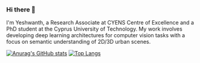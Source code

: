 ### Hi there 👋

<!--
**yeshwanth95/yeshwanth95** is a ✨ _special_ ✨ repository because its `README.md` (this file) appears on your GitHub profile.

Here are some ideas to get you started:

- 🔭 I’m currently working on ...
- 🌱 I’m currently learning ...
- 👯 I’m looking to collaborate on ...
- 🤔 I’m looking for help with ...
- 💬 Ask me about ...
- 📫 How to reach me: ...
- 😄 Pronouns: ...
- ⚡ Fun fact: ...
-->

I'm Yeshwanth, a Research Associate at CYENS Centre of Excellence and a PhD student at the Cyprus University of Technology.
My work involves developing deep learning architectures for computer vision tasks with a focus on semantic understanding of 2D/3D urban scenes.

[![Anurag's GitHub stats](https://github-readme-stats.vercel.app/api?username=yeshwanth95&count_private=true&show_icons=true&theme=chartreuse-dark)](https://github.com/anuraghazra/github-readme-stats)
[![Top Langs](https://github-readme-stats.vercel.app/api/top-langs/?username=yeshwanth95&count_private=true&langs_count=10&theme=chartreuse-dark)](https://github.com/anuraghazra/github-readme-stats)
